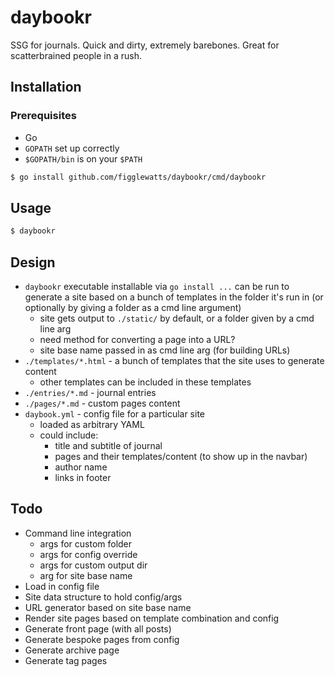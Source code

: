 # daybookr
SSG for journals. Quick and dirty, extremely barebones. Great for scatterbrained people in a rush.

## Installation
### Prerequisites
- Go
- `GOPATH` set up correctly
- `$GOPATH/bin` is on your `$PATH`

```bash
$ go install github.com/figglewatts/daybookr/cmd/daybookr
```

## Usage
```bash
$ daybookr
```

## Design
- `daybookr` executable installable via `go install ...` can be run to generate a site based on a bunch of templates in the folder it's run in (or optionally by giving a folder as a cmd line argument)
    - site gets output to `./static/` by default, or a folder given by a cmd line arg
    - need method for converting a page into a URL?
    - site base name passed in as cmd line arg (for building URLs)
- `./templates/*.html` - a bunch of templates that the site uses to generate content
    - other templates can be included in these templates
- `./entries/*.md` - journal entries
- `./pages/*.md` - custom pages content
- `daybook.yml` - config file for a particular site
    - loaded as arbitrary YAML
    - could include:
        - title and subtitle of journal
        - pages and their templates/content (to show up in the navbar)
        - author name
        - links in footer

## Todo
- Command line integration
    - args for custom folder
    - args for config override
    - args for custom output dir
    - arg for site base name
- Load in config file
- Site data structure to hold config/args
- URL generator based on site base name
- Render site pages based on template combination and config
- Generate front page (with all posts)
- Generate bespoke pages from config
- Generate archive page
- Generate tag pages